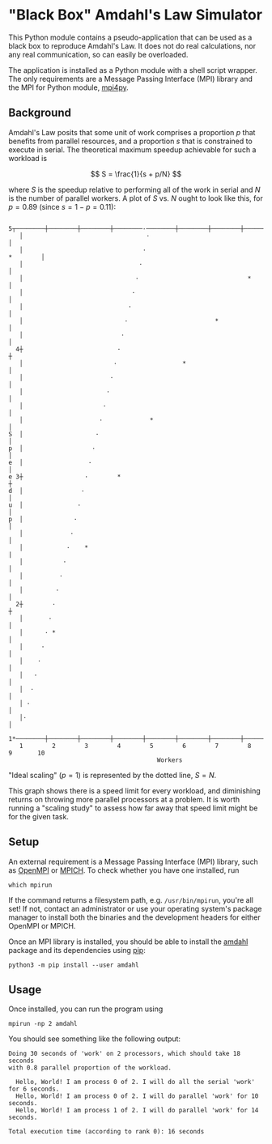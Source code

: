 # "Black Box" Amdahl's Law Simulator

This Python module contains a pseudo-application that can be used as a black
box to reproduce Amdahl's Law. It does not do real calculations, nor any real
communication, so can easily be overloaded.

The application is installed as a Python module with a shell script wrapper.
The only requirements are a Message Passing Interface (MPI) library and the
MPI for Python module, [mpi4py].

## Background

Amdahl's Law posits that some unit of work comprises a proportion $p$ that
benefits from parallel resources, and a proportion $s$ that is constrained to
execute in serial. The theoretical maximum speedup achievable for such a
workload is

$$
S = \frac{1}{s + p/N}
$$

where $S$ is the speedup relative to performing all of the work in serial and
$N$ is the number of parallel workers. A plot of $S$ vs. $N$ ought to look like
this, for $p = 0.89$ (since $s = 1 - p = 0.11$):

```output
  5┬────────┼────────┼────────┼────────·────────┼────────┼────────┼────────┼────────*
   │                                  ·                                             │
   │                                 ·                                     *        │
   │                                ·                                               │
   │                               ·                              *                 │
   │                              ·                                                 │
   │                             ·                                                  │
   │                            ·                        *                          │
   │                           ·                                                    │
  4┼                          ·                                                     ┼
   │                         ·                  *                                   │
   │                        ·                                                       │
   │                       ·                                                        │
   │                      ·                                                         │
   │                     ·             *                                            │
S  │                    ·                                                           │
p  │                   ·                                                            │
e  │                  ·                                                             │
e 3┼                 ·        *                                                     ┼
d  │                ·                                                               │
u  │               ·                                                                │
p  │              ·                                                                 │
   │             ·                                                                  │
   │            ·    *                                                              |
   │           ·                                                                    │
   │          ·                                                                     │
   │         ·                                                                      │
  2┼        ·                                                                       ┼
   │       ·                                                                        │
   │      · *                                                                       │
   │     ·                                                                          │
   │    ·                                                                           │
   │   ·                                                                            │
   │  ·                                                                             │
   │ ·                                                                              │
   │·                                                                               │
  1*────────┼────────┼────────┼────────┼────────┼────────┼────────┼────────┼────────┤
   1        2        3        4        5        6        7        8        9       10
                                         Workers
```

"Ideal scaling" ($p = 1$) is represented by the dotted line, $S = N$.

This graph shows there is a speed limit for every workload, and diminishing
returns on throwing more parallel processors at a problem. It is worth running
a "scaling study" to assess how far away that speed limit might be for the
given task.

## Setup

An external requirement is a Message Passing Interface (MPI) library, such as
[OpenMPI] or [MPICH]. To check whether you have one installed, run

```shell
which mpirun
```

If the command returns a filesystem path, e.g. `/usr/bin/mpirun`, you're all
set! If not, contact an administrator or use your operating system's package
manager to install both the binaries and the development headers for either
OpenMPI or MPICH.

Once an MPI library is installed, you should be able to install the
[amdahl][PyPI] package and its dependencies using [pip]:

```shell
python3 -m pip install --user amdahl
```

## Usage

Once installed, you can run the program using

```shell
mpirun -np 2 amdahl
```

You should see something like the following output:

```output
Doing 30 seconds of 'work' on 2 processors, which should take 18 seconds
with 0.8 parallel proportion of the workload.

  Hello, World! I am process 0 of 2. I will do all the serial 'work' for 6 seconds.
  Hello, World! I am process 0 of 2. I will do parallel 'work' for 10 seconds.
  Hello, World! I am process 1 of 2. I will do parallel 'work' for 14 seconds.

Total execution time (according to rank 0): 16 seconds
```

<!-- links -->
[MPICH]:   https://www.mpich.org
[OpenMPI]: https://www.open-mpi.org
[PyPI]:    https://pypi.org/project/amdahl
[mpi4py]:  https://mpi4py.readthedocs.io/en/stable/index.html
[pip]:     https://pip.pypa.io/en/stable
